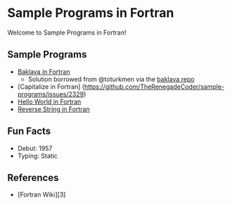 # Sample Programs in Fortran

Welcome to Sample Programs in Fortran!

## Sample Programs

- [Baklava in Fortran][baklava-article-issue]
  - Solution borrowed from @toturkmen via the [baklava repo][baklava-repo]
- [Capitalize in Fortran] (https://github.com/TheRenegadeCoder/sample-programs/issues/2329)
- [Hello World in Fortran][hello-world-article-issue]
- [Reverse String in Fortran][reverse-string-article-issue]

## Fun Facts

- Debut: 1957
- Typing: Static

## References

- [Fortran Wiki][3]

[baklava-article-issue]: https://github.com/TheRenegadeCoder/sample-programs/issues/427
[baklava-repo]: https://github.com/toturkmen/baklava
[fortran-wiki]: https://en.wikipedia.org/wiki/Fortran
[hello-world-article-issue]: https://github.com/jrg94/sample-programs/issues/73
[reverse-string-article-issue]: https://github.com/TheRenegadeCoder/sample-programs-website/issues/383
